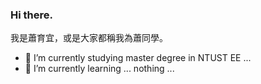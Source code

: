 ### Hi there.

我是蕭育宜，或是大家都稱我為蕭同學。


- 🔭 I’m currently studying master degree in NTUST EE ...
- 🌱 I’m currently learning ... nothing ...

<!--
**myg36t91/myg36t91** is a ✨ _special_ ✨ repository because its `README.md` (this file) appears on your GitHub profile.

Here are some ideas to get you started:

- 👯 I’m looking to collaborate on ...
- 🤔 I’m looking for help with ...
- 💬 Ask me about ...
- 📫 How to reach me: ...
- 😄 Pronouns: ...
- ⚡ Fun fact: ...
-->

